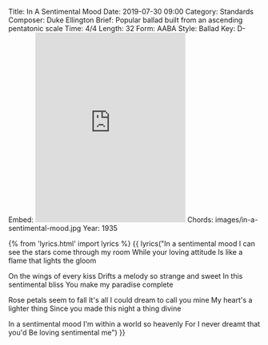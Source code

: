 Title: In A Sentimental Mood
Date: 2019-07-30 09:00
Category: Standards
Composer: Duke Ellington
Brief: Popular ballad built from an ascending pentatonic scale
Time: 4/4
Length: 32
Form: AABA
Style: Ballad
Key: D-
Embed: <iframe src="https://open.spotify.com/embed/playlist/4pYmBo1z6m0y1NtBGwlNJo" width="300" height="380" frameborder="0" allowtransparency="true" allow="encrypted-media"></iframe>
Chords: images/in-a-sentimental-mood.jpg
Year: 1935

{% from 'lyrics.html' import lyrics %}
{{ lyrics("In a sentimental mood
I can see the stars come through my room
While your loving attitude
Is like a flame that lights the gloom

On the wings of every kiss
Drifts a melody so strange and sweet
In this sentimental bliss
You make my paradise complete

Rose petals seem to fall
It's all I could dream to call you mine
My heart's a lighter thing
Since you made this night a thing divine

In a sentimental mood
I'm within a world so heavenly
For I never dreamt that you'd
Be loving sentimental me") }}
